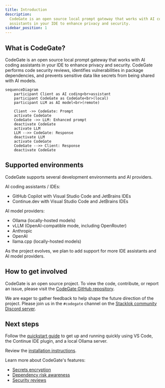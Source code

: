 ```yaml
---
title: Introduction
description:
  CodeGate is an open source local prompt gateway that works with AI coding
  assistants in your IDE to enhance privacy and security.
sidebar_position: 1
---
```


## What is CodeGate?

CodeGate is an open source local prompt gateway that works with AI coding
assistants in your IDE to enhance privacy and security. CodeGate performs code
security reviews, identifies vulnerabilities in package dependencies, and
prevents sensitive data like secrets from being shared with AI models.

```mermaid
sequenceDiagram
    participant Client as AI coding<br>assistant
    participant CodeGate as CodeGate<br>(local)
    participant LLM as AI model<br>(remote)

    Client ->> CodeGate: Prompt
    activate CodeGate
    CodeGate ->> LLM: Enhanced prompt
    deactivate CodeGate
    activate LLM
    LLM -->> CodeGate: Response
    deactivate LLM
    activate CodeGate
    CodeGate -->> Client: Response
    deactivate CodeGate
```

## Supported environments

CodeGate supports several development environments and AI providers.

AI coding assistants / IDEs:

- GitHub Copilot with Visual Studio Code and JetBrains IDEs
- Continue.dev with Visual Studio Code and JetBrains IDEs

AI model providers:

- Ollama (locally-hosted models)
- vLLM (OpenAI-compatible mode, including OpenRouter)
- Anthropic
- OpenAI
- llama.cpp (locally-hosted models)

As the project evolves, we plan to add support for more IDE assistants and AI
model providers.

## How to get involved

CodeGate is an open source project. To view the code, contribute, or report an
issue, please visit the
[CodeGate GitHub repository](https://github.com/stacklok/codegate).

We are eager to gather feedback to help shape the future direction of the
project. Please join us in the `#codegate` channel on the
[Stacklok community Discord server](https://discord.gg/stacklok).

## Next steps

Follow the [quickstart guide](quickstart.md) to get up and running quickly using
VS Code, the Continue IDE plugin, and a local Ollama server.

Review the [installation instructions](how-to/install.md).

Learn more about CodeGate's features:

- [Secrets encryption](features/secrets-encryption.md)
- [Dependency risk awareness](features/dependency-risk.md)
- [Security reviews](features/security-reviews.md)
